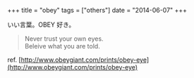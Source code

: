 +++
title = "obey"
tags = ["others"]
date = "2014-06-07"
+++

いい言葉。OBEY 好き。

<!--more-->

> Never trust your own eyes.  
> Beleive what you are told.

ref. [http://www.obeygiant.com/prints/obey-eye](http://www.obeygiant.com/prints/obey-eye)
